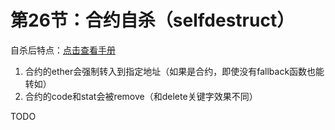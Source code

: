 # 第26节：合约自杀（selfdestruct）

自杀后特点：[点击查看手册](https://docs.soliditylang.org/en/v0.8.17/introduction-to-smart-contracts.html?highlight=selfdestruct#deactivate-and-self-destruct)

1. 合约的ether会强制转入到指定地址（如果是合约，即使没有fallback函数也能转如）
2. 合约的code和stat会被remove（和delete关键字效果不同）



TODO

